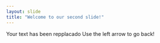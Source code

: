 ```yaml
---
layout: slide
title: "Welcome to our second slide!"
---
```

Your text has been repplacado
Use the left arrow to go back!